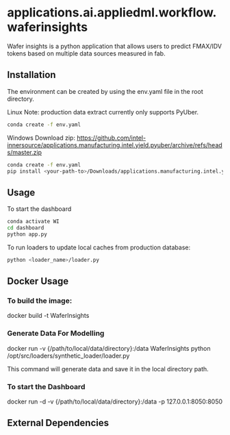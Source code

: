 # applications.ai.appliedml.workflow.waferinsights

Wafer insights is a python application that allows users to predict FMAX/IDV tokens based on multiple data sources measured in fab.

## Installation

The environment can be created by using the env.yaml file in the root directory.

Linux
Note: production data extract currently only supports PyUber.
```bash
conda create -f env.yaml
```

Windows
Download zip:
https://github.com/intel-innersource/applications.manufacturing.intel.yield.pyuber/archive/refs/heads/master.zip

```bash
conda create -f env.yaml
pip install <your-path-to>/Downloads/applications.manufacturing.intel.yield.pyuber-master.zip
```

## Usage

To start the dashboard
```bash
conda activate WI
cd dashboard
python app.py
```

To run loaders to update local caches from production database:
```bash
python <loader_name>/loader.py
```

## Docker Usage

### To build the image:

docker build -t WaferInsights

### Generate Data For Modelling

docker run -v {/path/to/local/data/directory}:/data WaferInsights python /opt/src/loaders/synthetic_loader/loader.py

This command will generate data and save it in the local directory path.

### To start the Dashboard

docker run -d -v {/path/to/local/data/directory}:/data -p 127.0.0.1:8050:8050


## External Dependencies
